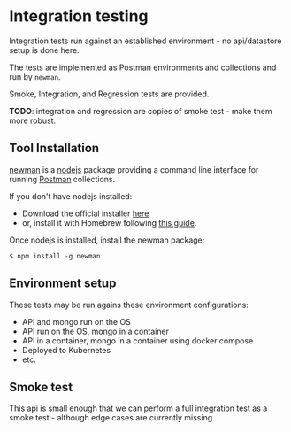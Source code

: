 # Integration testing

Integration tests run against an established environment - no api/datastore setup is done here.

The tests are implemented as Postman environments and collections and run by `newman`. 

Smoke, Integration, and Regression tests are provided.

**TODO**: integration and regression are copies of smoke test - make them more robust.

## Tool Installation

[newman](https://www.npmjs.com/package/newman) is a [nodejs](https://nodejs.org/en/) package providing a command line interface for running [Postman](https://www.getpostman.com/) collections.

If you don't have nodejs installed:

* Download the official installer [here](https://nodejs.org/en/download/)
* or, install it with Homebrew following [this guide](https://treehouse.github.io/installation-guides/mac/node-mac.html).

Once nodejs is installed, install the newman package:

```
$ npm install -g newman
```

## Environment setup

These tests may be run agains these environment configurations:

* API and mongo run on the OS
* API run on the OS, mongo in a container
* API in a container, mongo in a container using docker compose
* Deployed to Kubernetes
* etc.


## Smoke test

This api is small enough that we can perform a full integration test as a smoke test - although edge cases are currently missing.

